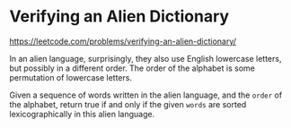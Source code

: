 # Verifying an Alien Dictionary

https://leetcode.com/problems/verifying-an-alien-dictionary/

In an alien language, surprisingly, they also use English lowercase letters, but possibly in a different order. The order of the alphabet is some permutation of lowercase letters.

Given a sequence of words written in the alien language, and the `order` of the alphabet, return true if and only if the given `words` are sorted lexicographically in this alien language.
